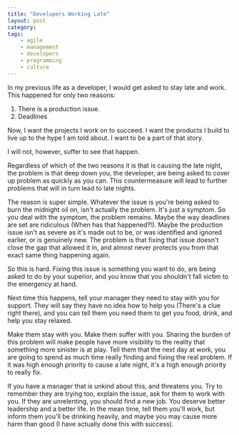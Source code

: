 ```yaml
---
title: "Developers Working Late"
layout: post
category:
tags:
    - agile
    - management
    - developers
    - programming
    - culture
---
```


In my previous life as a developer, I would get asked to stay late and work. This happened for only two reasons:

1. There is a production issue.
2. Deadlines

Now, I want the projects I work on to succeed. I want the products I build to live up to the hype I am told about. I want
to be a part of that story.

I will not, however, suffer to see that happen.

Regardless of which of the two reasons it is that is causing the late night, the problem is that deep down you, the developer,
are being asked to cover up problem as quickly as you can. This countermeasure will lead to further problems that will in
turn lead to late nights.

The reason is super simple. Whatever the issue is you're being asked to burn the midnight oil on, isn't actually the problem.
It's just a symptom. So you deal with the symptom, the problem remains. Maybe the way deadlines are set are ridiculous
(When has that happened?!). Maybe the production issue isn't as severe as it's made out to be, or was identified and ignored
earlier, or is genuinely new. The problem is that fixing that issue doesn't close the gap that allowed it in, and almost never
protects you from that exact same thing happening again.

So this is hard. Fixing this issue is something you want to do, are being asked to do by your superior, and you know that
you shouldn't fall victim to the emergency at hand.

Next time this happens, tell your manager they need to stay with you for support. They will say they have no idea how to
help you (There's a clue right there), and you can tell them you need them to get you food, drink, and help you stay relaxed.

Make them stay with you. Make them suffer with you. Sharing the burden of this problem will make people have more visibility
to the reality that something more sinister is at play. Tell them that the next day at work, you are going to spend as much
time really finding and fixing the real problem. If it was high enough priority to cause a late night, it's a high enough priority
to really fix.

If you have a manager that is unkind about this, and threatens you. Try to remember they are trying too, explain the issue,
ask for them to work with you. If they are unrelenting, you should find a new job. You deserve better leadership and a better
life. In the mean time, tell them you'll work, but inform them you'll be drinking heavily, and maybe you may cause more harm
than good (I have actually done this with success).
